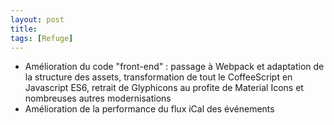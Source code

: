 ```yaml
---
layout: post
title:
tags: [Refuge]
---
```


- Amélioration du code "front-end" : passage à Webpack et adaptation de la structure des assets, transformation de tout le CoffeeScript en Javascript ES6, retrait de Glyphicons au profite de Material Icons et nombreuses autres modernisations
- Amélioration de la performance du flux iCal des événements
